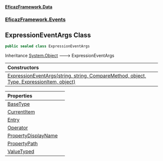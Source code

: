 #### [EficazFramework.Data](EficazFrameworkData.md 'EficazFramework Data')
### [EficazFramework.Events](EficazFrameworkData.md#EficazFramework.Events 'EficazFramework.Events')

## ExpressionEventArgs Class

```csharp
public sealed class ExpressionEventArgs
```

Inheritance [System.Object](https://docs.microsoft.com/en-us/dotnet/api/System.Object 'System.Object') &#129106; ExpressionEventArgs

| Constructors | |
| :--- | :--- |
| [ExpressionEventArgs(string, string, CompareMethod, object, Type, ExpressionItem, object)](EficazFramework.Events/ExpressionEventArgs/ExpressionEventArgs(string,string,CompareMethod,object,Type,ExpressionItem,object).md 'EficazFramework.Events.ExpressionEventArgs.ExpressionEventArgs(string, string, EficazFramework.Enums.CompareMethod, object, System.Type, EficazFramework.Expressions.ExpressionItem, object)') | |

| Properties | |
| :--- | :--- |
| [BaseType](EficazFramework.Events/ExpressionEventArgs/BaseType.md 'EficazFramework.Events.ExpressionEventArgs.BaseType') | |
| [CurrentItem](EficazFramework.Events/ExpressionEventArgs/CurrentItem.md 'EficazFramework.Events.ExpressionEventArgs.CurrentItem') | |
| [Entry](EficazFramework.Events/ExpressionEventArgs/Entry.md 'EficazFramework.Events.ExpressionEventArgs.Entry') | |
| [Operator](EficazFramework.Events/ExpressionEventArgs/Operator.md 'EficazFramework.Events.ExpressionEventArgs.Operator') | |
| [PropertyDisplayName](EficazFramework.Events/ExpressionEventArgs/PropertyDisplayName.md 'EficazFramework.Events.ExpressionEventArgs.PropertyDisplayName') | |
| [PropertyPath](EficazFramework.Events/ExpressionEventArgs/PropertyPath.md 'EficazFramework.Events.ExpressionEventArgs.PropertyPath') | |
| [ValueTyped](EficazFramework.Events/ExpressionEventArgs/ValueTyped.md 'EficazFramework.Events.ExpressionEventArgs.ValueTyped') | |
